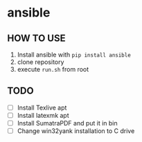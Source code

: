 # ansible

## HOW TO USE
1. Install ansible with `pip install ansible`
1. clone repository
2. execute `run.sh` from root

## TODO
- [ ] Install Texlive apt
- [ ] Install latexmk apt
- [ ] Install SumatraPDF and put it in bin
- [ ] Change win32yank installation to C drive
